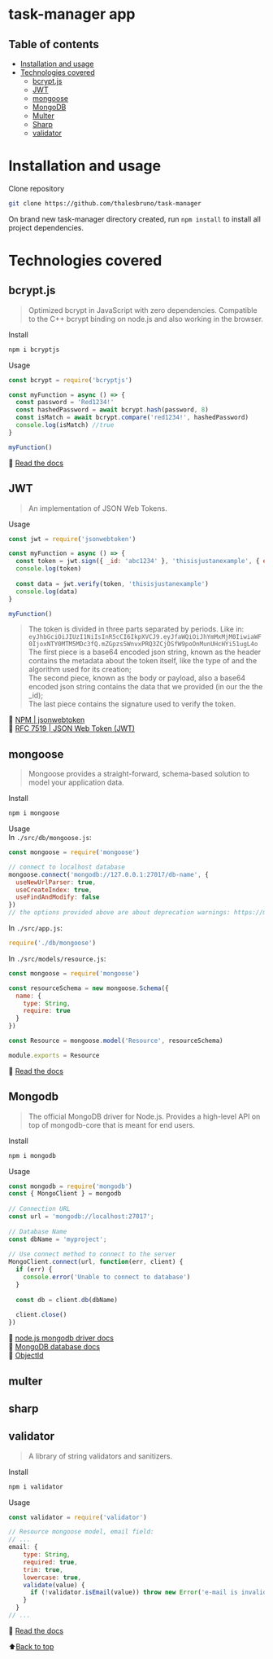 task-manager app
================

<!--ts-->
Table of contents
-----------------
* [Installation and usage](#installation-and-usage)
* [Technologies covered](#technologies-covered)
  * [bcrypt.js](#bcryptjs)
  * [JWT](#jwt)
  * [mongoose](#mongoose)
  * [MongoDB](#mongodb)
  * [Multer](#multer)
  * [Sharp](#sharp)
  * [validator](#validator)
<!--te-->

Installation and usage
======================

Clone repository  
```bash
git clone https://github.com/thalesbruno/task-manager
```

On brand new task-manager directory created, run `npm install` to install all project dependencies.  

Technologies covered
====================

bcrypt.js
---------
>Optimized bcrypt in JavaScript with zero dependencies. Compatible to the C++ bcrypt binding on node.js and also working in the browser.

Install
```bash
npm i bcryptjs
```

Usage
```javascript
const bcrypt = require('bcryptjs')

const myFunction = async () => {
  const password = 'Red1234!'
  const hashedPassword = await bcrypt.hash(password, 8)
  const isMatch = await bcrypt.compare('red1234!', hashedPassword)
  console.log(isMatch) //true
}

myFunction()
```

:page_facing_up: [Read the docs](https://www.npmjs.com/package/bcryptjs)

JWT
---
>An implementation of JSON Web Tokens.

Usage  

```javascript
const jwt = require('jsonwebtoken')

const myFunction = async () => {
  const token = jwt.sign({ _id: 'abc1234' }, 'thisisjustanexample', { expiresIn: '7 days' })
  console.log(token)
  
  const data = jwt.verify(token, 'thisisjustanexample')
  console.log(data)
}

myFunction()
```

>The token is divided in three parts separated by periods. Like in:  
`eyJhbGciOiJIUzI1NiIsInR5cCI6IkpXVCJ9.eyJfaWQiOiJhYmMxMjM0IiwiaWF0IjoxNTY0MTM5MDc3fQ.mZGpzs5WnvxPRQ3ZCjOSfW9poOnMunUHcHYi51ugL4o`  
The first piece is a base64 encoded json string, known as the header contains the metadata about the token itself, like
the type of and the algorithm used for its creation;  
The second piece, known as the body or payload, also a base64 encoded json string contains the data that we provided
(in our the the _id);  
The last piece contains the signature used to verify the token.  

:page_facing_up: [NPM | jsonwebtoken](https://www.npmjs.com/package/jsonwebtoken)  
:page_facing_up: [RFC 7519 | JSON Web Token (JWT)](https://tools.ietf.org/html/rfc7519)  

mongoose
--------
>Mongoose provides a straight-forward, schema-based solution to model your application data.

Install
```bash
npm i mongoose
```

Usage  
In `./src/db/mongoose.js`:
```javascript
const mongoose = require('mongoose')

// connect to localhost database
mongoose.connect('mongodb://127.0.0.1:27017/db-name', {
  useNewUrlParser: true, 
  useCreateIndex: true,
  useFindAndModify: false
})
// the options provided above are about deprecation warnings: https://mongoosejs.com/docs/deprecations.html
```

In `./src/app.js`:
```javascript
require('./db/mongoose')
```

In `./src/models/resource.js`:
```javascript
const mongoose = require('mongoose')

const resourceSchema = new mongoose.Schema({
  name: {
    type: String,
    require: true
  }
})

const Resource = mongoose.model('Resource', resourceSchema)

module.exports = Resource
```

:page_facing_up: [Read the docs](https://mongoosejs.com/docs/guide.html)

Mongodb
-------
>The official MongoDB driver for Node.js. Provides a high-level API on top of mongodb-core that is meant for end users.

Install
```bash
npm i mongodb
```

Usage
```javascript
const mongodb = require('mongodb')
const { MongoClient } = mongodb
 
// Connection URL
const url = 'mongodb://localhost:27017';
 
// Database Name
const dbName = 'myproject';
 
// Use connect method to connect to the server
MongoClient.connect(url, function(err, client) {
  if (err) {
    console.error('Unable to connect to database')
  }
 
  const db = client.db(dbName)
  
  client.close()
})
```

:page_facing_up: [node.js mongodb driver docs](https://www.npmjs.com/package/mongodb)  
:page_facing_up: [MongoDB database docs](https://docs.mongodb.com)  
:page_facing_up: [ObjectId](https://docs.mongodb.com/manual/reference/method/ObjectId/)  

multer
------

sharp
-----

validator
---------
>A library of string validators and sanitizers.

Install
```bash
npm i validator
```

Usage
```javascript
const validator = require('validator')

// Resource mongoose model, email field:
// ...
email: {
    type: String,
    required: true,
    trim: true,
    lowercase: true,
    validate(value) {
      if (!validator.isEmail(value)) throw new Error('e-mail is invalid')
    }
  }
// ...
```

:page_facing_up: [Read the docs](https://www.npmjs.com/package/validator)

:arrow_up:[Back to top](#table-of-contents)
